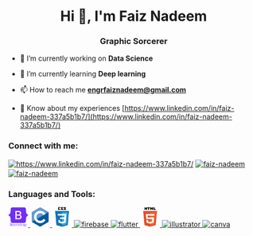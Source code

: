 <h1 align="center">Hi 👋, I'm Faiz Nadeem</h1>
<h3 align="center">Graphic Sorcerer</h3>


- 🔭 I’m currently working on **Data Science**

- 🌱 I’m currently learning **Deep learning**

- 📫 How to reach me **engrfaiznadeem@gmail.com**

- 📄 Know about my experiences [https://www.linkedin.com/in/faiz-nadeem-337a5b1b7/](https://www.linkedin.com/in/faiz-nadeem-337a5b1b7/)

<h3 align="left">Connect with me:</h3>
<p align="left">
<a href="https://linkedin.com/in/https://www.linkedin.com/in/faiz-nadeem-337a5b1b7/" target="blank"><img align="center" src="https://raw.githubusercontent.com/rahuldkjain/github-profile-readme-generator/master/src/images/icons/Social/linked-in-alt.svg" alt="https://www.linkedin.com/in/faiz-nadeem-337a5b1b7/" height="30" width="40" /></a>
<a href="https://www.behance.net/faiz-nadeem" target="blank"><img align="center" src="https://raw.githubusercontent.com/rahuldkjain/github-profile-readme-generator/master/src/images/icons/Social/behance.svg" alt="faiz-nadeem" height="30" width="40" /></a>
<a href="https://medium.com/@engrfaiznadeem" target="blank"><img align="center" src="https://raw.githubusercontent.com/rahuldkjain/github-profile-readme-generator/master/src/images/icons/Social/medium.svg" alt="faiz-nadeem" height="30" width="40" /></a>
</p>

<h3 align="left">Languages and Tools:</h3>
<p align="left"> <a href="https://getbootstrap.com" target="_blank" rel="noreferrer"> <img src="https://raw.githubusercontent.com/devicons/devicon/master/icons/bootstrap/bootstrap-plain-wordmark.svg" alt="bootstrap" width="40" height="40"/> </a> <a href="https://www.cprogramming.com/" target="_blank" rel="noreferrer"> <img src="https://raw.githubusercontent.com/devicons/devicon/master/icons/c/c-original.svg" alt="c" width="40" height="40"/> </a> <a href="https://www.w3schools.com/css/" target="_blank" rel="noreferrer"> <img src="https://raw.githubusercontent.com/devicons/devicon/master/icons/css3/css3-original-wordmark.svg" alt="css3" width="40" height="40"/> </a> <a href="https://firebase.google.com/" target="_blank" rel="noreferrer"> <img src="https://www.vectorlogo.zone/logos/firebase/firebase-icon.svg" alt="firebase" width="40" height="40"/> </a> <a href="https://flutter.dev" target="_blank" rel="noreferrer"> <img src="https://www.vectorlogo.zone/logos/flutterio/flutterio-icon.svg" alt="flutter" width="40" height="40"/> </a> <a href="https://www.w3.org/html/" target="_blank" rel="noreferrer"> <img src="https://raw.githubusercontent.com/devicons/devicon/master/icons/html5/html5-original-wordmark.svg" alt="html5" width="40" height="40"/> </a> <a href="https://www.adobe.com/in/products/illustrator.html" target="_blank" rel="noreferrer"> <img src="https://www.vectorlogo.zone/logos/adobe_illustrator/adobe_illustrator-icon.svg" alt="illustrator" width="40" height="40"/> </a> <a href="https://www.canva.com" target="_blank" rel="noreferrer"> <img src="https://about.canva.com/wp-content/uploads/sites/3/2016/08/Canva-logotype_black.png" alt="canva" width="40" height="40"/>

</a></p>

